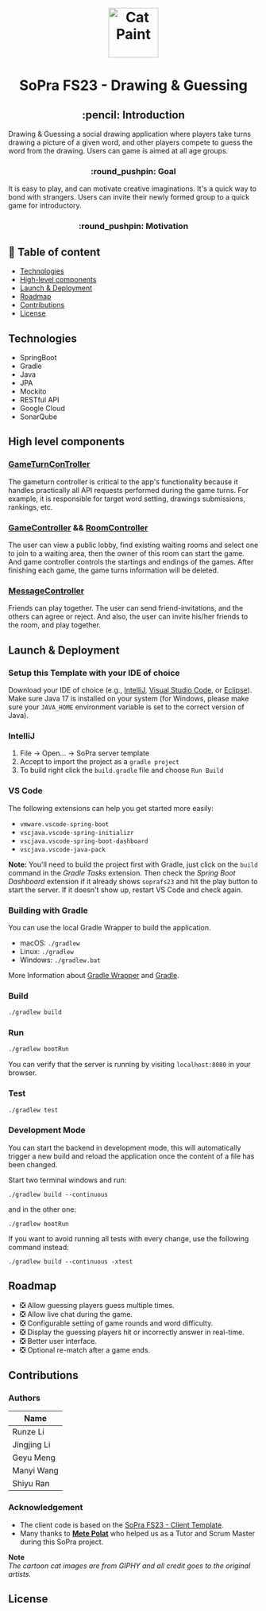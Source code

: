 <h1 align="center">
  <br>
  <img src="src/styles/images/icon.jpg" alt="Cat Paint" width="100">
</h1>
<h1 align="center">SoPra FS23 - Drawing & Guessing</h1>
<h2 align="center"> :pencil: Introduction</h2>
Drawing & Guessing a social drawing application where players take turns drawing a picture of a given word, and other players compete to guess the word from the drawing. Users can  game is aimed at all age groups.

<h3 align="center">:round_pushpin: Goal</h3>
It is easy to play, and can motivate creative imaginations. It's a quick way to bond with strangers. Users can invite their newly formed group to a quick game for introductory.

<h3 align="center">:round_pushpin: Motivation</h3>

## :book: Table of content

- [Technologies](#technologies)
- [High-level components](#high-level-components)
- [Launch & Deployment](#launch-deployment)
- [Roadmap](#roadmap)
- [Contributions](#contributions)
- [License](#license)

## Technologies

- SpringBoot
- Gradle
- Java
- JPA
- Mockito
- RESTful API
- Google Cloud
- SonarQube

## High level components

### [GameTurnConTroller](https://github.com/sopra-fs23-group-19/sopra-fs23-group-19-server/blob/main/src/main/java/ch/uzh/ifi/hase/soprafs23/controller/GameTurnController.java)

The gameturn controller is critical to the app's functionality because it handles practically all API requests performed during the game turns. For example, it is responsible for target word setting, drawings submissions, rankings, etc.

### [GameController](https://github.com/sopra-fs23-group-19/sopra-fs23-group-19-server/blob/main/src/main/java/ch/uzh/ifi/hase/soprafs23/controller/GameController.java) && [RoomController](https://github.com/sopra-fs23-group-19/sopra-fs23-group-19-server/blob/main/src/main/java/ch/uzh/ifi/hase/soprafs23/controller/RoomController.java)

The user can view a public lobby, find existing waiting rooms and select one to join to a waiting area, then the owner of this room can start the game. And game controller controls the startings and endings of the games. After finishing each game, the game turns information will be deleted.

### [MessageController](https://github.com/sopra-fs23-group-19/sopra-fs23-group-19-server/blob/main/src/main/java/ch/uzh/ifi/hase/soprafs23/controller/MessageController.java)

Friends can play together. The user can send friend-invitations, and the others can agree or reject. And also, the user can invite his/her friends to the room, and play together.

<a name="launch-deployment"/>

## Launch & Deployment

### Setup this Template with your IDE of choice
Download your IDE of choice (e.g., [IntelliJ](https://www.jetbrains.com/idea/download/), [Visual Studio Code](https://code.visualstudio.com/), or [Eclipse](http://www.eclipse.org/downloads/)). Make sure Java 17 is installed on your system (for Windows, please make sure your `JAVA_HOME` environment variable is set to the correct version of Java).

### IntelliJ
1. File -> Open... -> SoPra server template
2. Accept to import the project as a `gradle project`
3. To build right click the `build.gradle` file and choose `Run Build`

### VS Code
The following extensions can help you get started more easily:
-   `vmware.vscode-spring-boot`
-   `vscjava.vscode-spring-initializr`
-   `vscjava.vscode-spring-boot-dashboard`
-   `vscjava.vscode-java-pack`

**Note:** You'll need to build the project first with Gradle, just click on the `build` command in the _Gradle Tasks_ extension. Then check the _Spring Boot Dashboard_ extension if it already shows `soprafs23` and hit the play button to start the server. If it doesn't show up, restart VS Code and check again.

### Building with Gradle
You can use the local Gradle Wrapper to build the application.
-   macOS: `./gradlew`
-   Linux: `./gradlew`
-   Windows: `./gradlew.bat`

More Information about [Gradle Wrapper](https://docs.gradle.org/current/userguide/gradle_wrapper.html) and [Gradle](https://gradle.org/docs/).

### Build

```bash
./gradlew build
```

### Run

```bash
./gradlew bootRun
```

You can verify that the server is running by visiting `localhost:8080` in your browser.

### Test

```bash
./gradlew test
```
### Development Mode
You can start the backend in development mode, this will automatically trigger a new build and reload the application
once the content of a file has been changed.

Start two terminal windows and run:

`./gradlew build --continuous`

and in the other one:

`./gradlew bootRun`

If you want to avoid running all tests with every change, use the following command instead:

`./gradlew build --continuous -xtest`

## Roadmap

- :negative_squared_cross_mark: Allow guessing players guess multiple times.
- :negative_squared_cross_mark: Allow live chat during the game.
- :negative_squared_cross_mark: Configurable setting of game rounds and word difficulty.
- :negative_squared_cross_mark: Display the guessing players hit or incorrectly answer in real-time.
- :negative_squared_cross_mark: Better user interface.
- :negative_squared_cross_mark: Optional re-match after a game ends.

## Contributions

### Authors

| Name        |
| ----------- |
| Runze Li    |
| Jingjing Li |
| Geyu Meng   |
| Manyi Wang  |
| Shiyu Ran   |

### Acknowledgement

- The client code is based on the [SoPra FS23 - Client Template](https://github.com/HASEL-UZH/sopra-fs23-template-client).
- Many thanks to **[Mete Polat](https://github.com/polatmete)** who helped us as a Tutor and Scrum Master during this SoPra project.

**Note**  
_The cartoon cat images are from GIPHY and all credit goes to the original artists._

## License
